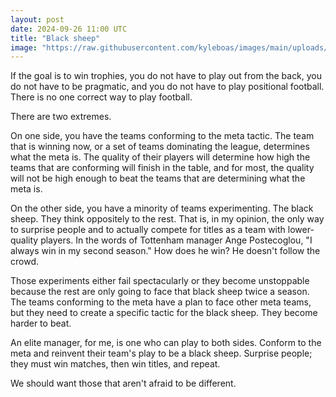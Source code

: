 ```yaml
---
layout: post
date: 2024-09-26 11:00 UTC
title: "Black sheep"
image: "https://raw.githubusercontent.com/kyleboas/images/main/uploads/2024/09/20/Image-20Sep2024_02:28:15.png"
---
```


If the goal is to win trophies, you do not have to play out from the back, you do not have to be pragmatic, and you do not have to play positional football. There is no one correct way to play football.

<!---more--->

There are two extremes.

On one side, you have the teams conforming to the meta tactic. The team that is winning now, or a set of teams dominating the league, determines what the meta is. The quality of their players will determine how high the teams that are conforming will finish in the table, and for most, the quality will not be high enough to beat the teams that are determining what the meta is. 

On the other side, you have a minority of teams experimenting. The black sheep. They think oppositely to the rest. That is, in my opinion, the only way to surprise people and to actually compete for titles as a team with lower-quality players. In the words of Tottenham manager Ange Postecoglou, "I always win in my second season." How does he win? He doesn't follow the crowd.

Those experiments either fail spectacularly or they become unstoppable because the rest are only going to face that black sheep twice a season. The teams conforming to the meta have a plan to face other meta teams, but they need to create a specific tactic for the black sheep. They become harder to beat.

An elite manager, for me, is one who can play to both sides. Conform to the meta and reinvent their team's play to be a black sheep. Surprise people; they must win matches, then win titles, and repeat.

We should want those that aren't afraid to be different.
